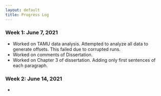 ```yaml
---
layout: default
title: Progress Log
---
```


### Week 1: June 7, 2021

* Worked on TAMU data analysis. Attempted to analyze all data to generate offsets. This failed due to corrupted runs.
* Worked on comments of Dissertation.
* Worked on Chapter 3 of dissertation. Adding only first sentences of each paragraph.


### Week 2: June 14, 2021

* 

